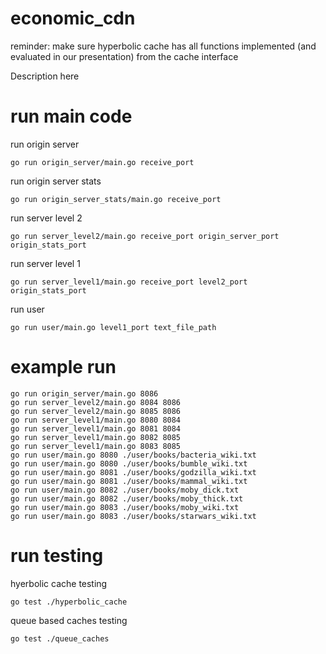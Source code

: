 # economic_cdn

reminder: make sure hyperbolic cache has all functions implemented (and evaluated in our presentation) from the cache interface

Description here

# run main code

run origin server
```
go run origin_server/main.go receive_port
```
run origin server stats
```
go run origin_server_stats/main.go receive_port
```
run server level 2
```
go run server_level2/main.go receive_port origin_server_port origin_stats_port
```
run server level 1
```
go run server_level1/main.go receive_port level2_port origin_stats_port
```
run user
```
go run user/main.go level1_port text_file_path
```

# example run

```
go run origin_server/main.go 8086
go run server_level2/main.go 8084 8086
go run server_level2/main.go 8085 8086
go run server_level1/main.go 8080 8084
go run server_level1/main.go 8081 8084
go run server_level1/main.go 8082 8085
go run server_level1/main.go 8083 8085
go run user/main.go 8080 ./user/books/bacteria_wiki.txt
go run user/main.go 8080 ./user/books/bumble_wiki.txt
go run user/main.go 8081 ./user/books/godzilla_wiki.txt
go run user/main.go 8081 ./user/books/mammal_wiki.txt
go run user/main.go 8082 ./user/books/moby_dick.txt
go run user/main.go 8082 ./user/books/moby_thick.txt
go run user/main.go 8083 ./user/books/moby_wiki.txt
go run user/main.go 8083 ./user/books/starwars_wiki.txt
```

# run testing

hyerbolic cache testing
```
go test ./hyperbolic_cache
```

queue based caches testing
```
go test ./queue_caches
```
